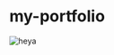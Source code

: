 # my-portfolio
![heya](https://user-images.githubusercontent.com/101924220/189430225-656b8e02-e431-447d-9cca-8081db7dc888.png)

<!-- Grace ![r1FdwNp1_400x400](https://user-images.githubusercontent.com/101924220/183703261-51a3ea35-b7c2-4207-953c-9f5ded90eb60.jpg) -->
<!-- Silvia ![100236377](https://user-images.githubusercontent.com/101924220/183704294-bf22d575-ec38-4494-b7f4-3c91b37aa75c.jpg) -->
<!-- Favour ![1K8Uq2wQ_400x400](https://user-images.githubusercontent.com/101924220/183704228-b64b7bf0-e192-46bf-938f-4598b5f3ebc9.jpg) -->
<!-- Sanja ![5PnA54dx_400x400](https://user-images.githubusercontent.com/101924220/183704376-0552e165-500c-4c13-80ac-8d98a4b96988.jpg) -->

<!-- ![joseph](https://user-images.githubusercontent.com/101924220 183712384-a995e74f-0763-42c0-8d2a-72b771d4c10c.jpg) -->
<!-- ![afolabi](https://user-images.githubusercontent.com/101924220/183712388-2a7610a1-933f-4e3c-8276-e639b37ad45b.jpg) -->
<!-- ![mandal](https://user-images.githubusercontent.com/101924220/183712396-da5193a2-d986-4ea7-975f-c99ff0c9fa26.png) -->
<!-- ![Rito](https://user-images.githubusercontent.com/101924220/189416603-5b794526-28ac-4dc7-887f-b592adf2072d.jpg) -->
<!-- ![fullpage](https://user-images.githubusercontent.com/101924220/189524472-605f2393-fb3a-4513-b19c-97fed07bd2a2.png) -->

